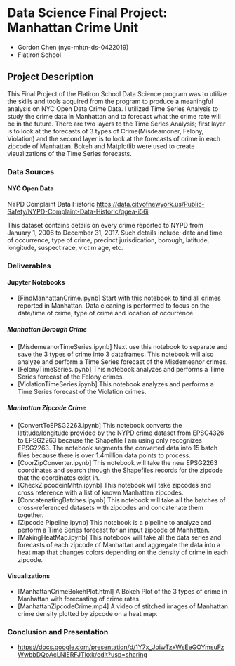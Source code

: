 # Data Science Final Project:  Manhattan Crime Unit
* Gordon Chen (nyc-mhtn-ds-0422019)
* Flatiron School

## Project Description
This Final Project of the Flatiron School Data Science program was to utilize the skills and tools acquired from the program to produce a meaningful analysis on NYC Open Data Crime Data. I utilized Time Series Analysis to study the crime data in Manhattan and to forecast what the crime rate will be in the future. There are two layers to the Time Series Analysis; first layer is to look at the forecasts of 3 types of Crime(Misdeamoner, Felony, Violation) and the second layer is to look at the forecasts of crime in each zipcode of Manhattan. Bokeh and Matplotlib were used to create visualizations of the Time Series forecasts.

### Data Sources
#### NYC Open Data
NYPD Complaint Data Historic
https://data.cityofnewyork.us/Public-Safety/NYPD-Complaint-Data-Historic/qgea-i56i

This dataset contains details on every crime reported to NYPD from January 1, 2006 to December 31, 2017. Such details include: date and time of occurrence, type of crime, precinct jurisdication, borough, latitude, longitude, suspect race, victim age, etc.


### Deliverables
#### Jupyter Notebooks
* [FindManhattanCrime.ipynb] Start with this notebook to find all crimes reported in Manhattan. Data cleaning is performed to focus on the date/time of crime, type of crime and location of occurrence.

##### Manhattan Borough Crime
* [MisdemeanorTimeSeries.ipynb] Next use this notebook to separate and save the 3 types of crime into 3 dataframes. This notebook will also analyze and perform a Time Series forecast of the Misdemeanor crimes.
* [FelonyTimeSeries.ipynb] This notebook analyzes and performs a Time Series forecast of the Felony crimes.
* [ViolationTimeSeries.ipynb] This notebook analyzes and performs a Time Series forecast of the Violation crimes.

##### Manhattan Zipcode Crime
* [ConvertToEPSG2263.ipynb] This notebook converts the latitude/longitude provided by the NYPD crime dataset from EPSG4326 to EPSG2263 because the Shapefile I am using only recognizes EPSG2263. The notebook segments the converted data into 15 batch files because there is over 1.4million data points to process.
* [CoorZipConverter.ipynb] This notebook will take the new EPSG2263 coordinates and search through the Shapefiles records for the zipcode that the coordinates exist in.
* [CheckZipcodeinMhtn.ipynb] This notebook will take zipcodes and cross reference with a list of known Manhattan zipcodes.
* [ConcatenatingBatches.ipynb] This notebook will take all the batches of cross-referenced datasets with zipcodes and concatenate them together.
* [Zipcode Pipeline.ipynb] This notebook is a pipeline to analyze and perform a Time Series forecast for an input zipcode of Manhattan.
* [MakingHeatMap.ipynb] This notebook will take all the data series and forecasts of each zipcode of Manhattan and aggregate the data into a heat map that changes colors depending on the density of crime in each zipcode.

#### Visualizations
* [ManhattanCrimeBokehPlot.html] A Bokeh Plot of the 3 types of crime in Manhattan with forecasting of crime rates.
* [ManhattanZipcodeCrime.mp4] A video of stitched images of Manhattan crime density plotted by zipcode on a heat map.



### Conclusion and Presentation
* https://docs.google.com/presentation/d/1Y7x_JoiwTzxWsEeGOYmsuFzWwbbDQoAcLNlERFJTkxk/edit?usp=sharing
